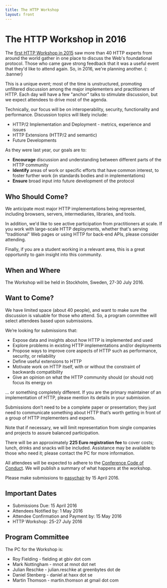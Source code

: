 ```yaml
---
title: The HTTP Workshop
layout: front
---
```


# The HTTP Workshop in 2016

The [first HTTP Workshop in 2015](https://github.com/HTTPWorkshop/workshop2015/wiki/2015-Report) saw more than 40 HTTP experts from around the world gather in one place to discuss the Web's foundational protocol. Those who came gave strong feedback that it was a useful event that they'd like to attend again. So, in 2016, we're planning another.
{: .banner}

This is a unique event; most of the time is unstructured, promoting unfiltered discussion among the major implementers and practitioners of HTTP. Each day will have a few "anchor" talks to stimulate discussion, but we expect attendees to drive most of the agenda. 

Technically, our focus will be on interoperability, security, functionality and performance. Discussion topics will likely include:

- HTTP/2 Implementation and Deployment - metrics, experience and issues
- HTTP Extensions (HTTP/2 and semantic)
- Future Developments

As they were last year, our goals are to:

* **Encourage** discussion and understanding between different parts of the HTTP community
* **Identify** areas of work or specific efforts that have common interest, to foster further work (in standards bodies and in implementations)
* **Ensure** broad input into future development of the protocol


## Who Should Come?

We anticipate most major HTTP implementations being represented, including browsers, servers, intermediaries, libraries, and tools.

In addition, we'd like to see active participation from practitioners at scale. If you work with large-scale HTTP deployments, whether that's serving "traditional" Web pages or using HTTP for back-end APIs, please consider attending.

Finally, if you are a student working in a relevant area, this is a great opportunity to gain insight into this community.


## When and Where

The Workshop will be held in Stockholm, Sweden, 27-30 July 2016.


## Want to Come?

We have limited space (about 40 people), and want to make sure the discussion is valuable for those who attend. So, a program committee will select attendees based upon submissions.

We’re looking for submissions that:

* Expose data and insights about how HTTP is implemented and used
* Explore problems in existing HTTP implementations and/or deployments
* Propose ways to improve core aspects of HTTP such as performance, security, or reliability
* Define useful extensions to HTTP
* Motivate work on HTTP itself, with or without the constraint of backwards compatibility
* Give an opinion on what the HTTP community should (or should not) focus its energy on

… or something completely different. If you are the primary maintainer of an implementation of HTTP, please mention its details in your submission.

Submissions don’t need to be a complete paper or presentation; they just need to communicate something about HTTP that’s worth getting in front of a group of HTTP implementers and experts.

Note that if necessary, we will limit representation from single companies and projects to assure balanced participation.

There will be an approximately **225 Euro registration fee** to cover costs; lunch, drinks and snacks will be included. Assistance may be available to those who need it; please contact the PC for more information.

All attendees will be expected to adhere to the [Conference Code of Conduct](http://confcodeofconduct.com/). We will publish a summary of what happens at the workshop.

Please make submissions to [easychair](https://easychair.org/conferences/?conf=httpws2016) by 15 April 2016.


## Important Dates

* Submissions Due: 15 April 2016
* Attendees Notified by: 1 May 2016
* Attendee Confirmation and Payment by: 15 May 2016
* HTTP Workshop: 25-27 July 2016


## Program Committee 

The PC for the Workshop is:

* Roy Fielding - fielding at gbiv dot com
* Mark Nottingham - mnot at mnot dot net
* Julian Reschke - julian.reschke at greenbytes dot de
* Daniel Stenberg - daniel at haxx dot se
* Martin Thomson - martin.thomson at gmail dot com